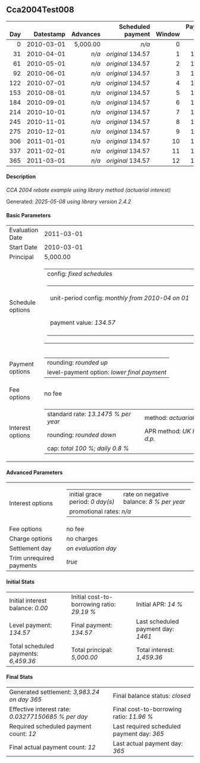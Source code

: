<h2>Cca2004Test008</h2>
<table>
    <thead style="vertical-align: bottom;">
        <th class="ci00" style="text-align: right;">Day</th>
        <th class="ci01" style="text-align: right;">Datestamp</th>
        <th class="ci02" style="text-align: right;">Advances</th>
        <th class="ci03" style="text-align: right;">Scheduled payment</th>
        <th class="ci04" style="text-align: right;">Window</th>
        <th class="ci05" style="text-align: right;">Payment due</th>
        <th class="ci06" style="text-align: right;">Actual payments</th>
        <th class="ci07" style="text-align: right;">Generated payment</th>
        <th class="ci08" style="text-align: right;">Net effect</th>
        <th class="ci09" style="text-align: right;">Payment status</th>
        <th class="ci10" style="text-align: right;">Balance status</th>
        <th class="ci11" style="text-align: right;">Actuarial interest</th>
        <th class="ci12" style="text-align: right;">New interest</th>
        <th class="ci13" style="text-align: right;">Interest portion</th>
        <th class="ci14" style="text-align: right;">Principal portion</th>
        <th class="ci15" style="text-align: right;">Interest balance</th>
        <th class="ci16" style="text-align: right;">Principal balance</th>
        <th class="ci17" style="text-align: right;">Settlement figure</th>
    </thead>
    <tr style="text-align: right;">
        <td class="ci00">0</td>
        <td class="ci01" style="white-space: nowrap;">2010-03-01</td>
        <td class="ci02">5,000.00</td>
        <td class="ci03" style="white-space: nowrap;"><i>n/a<i></td>
        <td class="ci04">0</td>
        <td class="ci05">0.00</td>
        <td class="ci06"><i>n/a</i></td>
        <td class="ci07"><i>n/a</i></td>
        <td class="ci08">0.00</td>
        <td class="ci09"><i>none&nbsp;scheduled</i></td>
        <td class="ci10">open</td>
        <td class="ci11">0.0000</td>
        <td class="ci12">0.0000</td>
        <td class="ci13">0.00</td>
        <td class="ci14">0.00</td>
        <td class="ci15">0.0000</td>
        <td class="ci16">5,000.00</td>
        <td class="ci17">5,000.00</td>
    </tr>
    <tr style="text-align: right;">
        <td class="ci00">31</td>
        <td class="ci01" style="white-space: nowrap;">2010-04-01</td>
        <td class="ci02"><i>n/a</i></td>
        <td class="ci03" style="white-space: nowrap;"><i>original</i> 134.57</td>
        <td class="ci04">1</td>
        <td class="ci05">134.57</td>
        <td class="ci06"><i>confirmed</i>&nbsp;134.57</td>
        <td class="ci07"><i>n/a</i></td>
        <td class="ci08">134.57</td>
        <td class="ci09"><i>payment&nbsp;made</i></td>
        <td class="ci10">open</td>
        <td class="ci11">55.8318</td>
        <td class="ci12">55.8318</td>
        <td class="ci13">55.83</td>
        <td class="ci14">78.74</td>
        <td class="ci15">0.0000</td>
        <td class="ci16">4,921.26</td>
        <td class="ci17">4,921.26</td>
    </tr>
    <tr style="text-align: right;">
        <td class="ci00">61</td>
        <td class="ci01" style="white-space: nowrap;">2010-05-01</td>
        <td class="ci02"><i>n/a</i></td>
        <td class="ci03" style="white-space: nowrap;"><i>original</i> 134.57</td>
        <td class="ci04">2</td>
        <td class="ci05">134.57</td>
        <td class="ci06"><i>confirmed</i>&nbsp;134.57</td>
        <td class="ci07"><i>n/a</i></td>
        <td class="ci08">134.57</td>
        <td class="ci09"><i>payment&nbsp;made</i></td>
        <td class="ci10">open</td>
        <td class="ci11">53.1799</td>
        <td class="ci12">53.1799</td>
        <td class="ci13">53.17</td>
        <td class="ci14">81.40</td>
        <td class="ci15">0.0000</td>
        <td class="ci16">4,839.86</td>
        <td class="ci17">4,839.86</td>
    </tr>
    <tr style="text-align: right;">
        <td class="ci00">92</td>
        <td class="ci01" style="white-space: nowrap;">2010-06-01</td>
        <td class="ci02"><i>n/a</i></td>
        <td class="ci03" style="white-space: nowrap;"><i>original</i> 134.57</td>
        <td class="ci04">3</td>
        <td class="ci05">134.57</td>
        <td class="ci06"><i>confirmed</i>&nbsp;134.57</td>
        <td class="ci07"><i>n/a</i></td>
        <td class="ci08">134.57</td>
        <td class="ci09"><i>payment&nbsp;made</i></td>
        <td class="ci10">open</td>
        <td class="ci11">54.0437</td>
        <td class="ci12">54.0437</td>
        <td class="ci13">54.04</td>
        <td class="ci14">80.53</td>
        <td class="ci15">0.0000</td>
        <td class="ci16">4,759.33</td>
        <td class="ci17">4,759.33</td>
    </tr>
    <tr style="text-align: right;">
        <td class="ci00">122</td>
        <td class="ci01" style="white-space: nowrap;">2010-07-01</td>
        <td class="ci02"><i>n/a</i></td>
        <td class="ci03" style="white-space: nowrap;"><i>original</i> 134.57</td>
        <td class="ci04">4</td>
        <td class="ci05">134.57</td>
        <td class="ci06"><i>confirmed</i>&nbsp;134.57</td>
        <td class="ci07"><i>n/a</i></td>
        <td class="ci08">134.57</td>
        <td class="ci09"><i>payment&nbsp;made</i></td>
        <td class="ci10">open</td>
        <td class="ci11">51.4301</td>
        <td class="ci12">51.4301</td>
        <td class="ci13">51.43</td>
        <td class="ci14">83.14</td>
        <td class="ci15">0.0000</td>
        <td class="ci16">4,676.19</td>
        <td class="ci17">4,676.19</td>
    </tr>
    <tr style="text-align: right;">
        <td class="ci00">153</td>
        <td class="ci01" style="white-space: nowrap;">2010-08-01</td>
        <td class="ci02"><i>n/a</i></td>
        <td class="ci03" style="white-space: nowrap;"><i>original</i> 134.57</td>
        <td class="ci04">5</td>
        <td class="ci05">134.57</td>
        <td class="ci06"><i>confirmed</i>&nbsp;134.57</td>
        <td class="ci07"><i>n/a</i></td>
        <td class="ci08">134.57</td>
        <td class="ci09"><i>payment&nbsp;made</i></td>
        <td class="ci10">open</td>
        <td class="ci11">52.2161</td>
        <td class="ci12">52.2161</td>
        <td class="ci13">52.21</td>
        <td class="ci14">82.36</td>
        <td class="ci15">0.0000</td>
        <td class="ci16">4,593.83</td>
        <td class="ci17">4,593.83</td>
    </tr>
    <tr style="text-align: right;">
        <td class="ci00">184</td>
        <td class="ci01" style="white-space: nowrap;">2010-09-01</td>
        <td class="ci02"><i>n/a</i></td>
        <td class="ci03" style="white-space: nowrap;"><i>original</i> 134.57</td>
        <td class="ci04">6</td>
        <td class="ci05">134.57</td>
        <td class="ci06"><i>confirmed</i>&nbsp;134.57</td>
        <td class="ci07"><i>n/a</i></td>
        <td class="ci08">134.57</td>
        <td class="ci09"><i>payment&nbsp;made</i></td>
        <td class="ci10">open</td>
        <td class="ci11">51.2964</td>
        <td class="ci12">51.2964</td>
        <td class="ci13">51.29</td>
        <td class="ci14">83.28</td>
        <td class="ci15">0.0000</td>
        <td class="ci16">4,510.55</td>
        <td class="ci17">4,510.55</td>
    </tr>
    <tr style="text-align: right;">
        <td class="ci00">214</td>
        <td class="ci01" style="white-space: nowrap;">2010-10-01</td>
        <td class="ci02"><i>n/a</i></td>
        <td class="ci03" style="white-space: nowrap;"><i>original</i> 134.57</td>
        <td class="ci04">7</td>
        <td class="ci05">134.57</td>
        <td class="ci06"><i>confirmed</i>&nbsp;134.57</td>
        <td class="ci07"><i>n/a</i></td>
        <td class="ci08">134.57</td>
        <td class="ci09"><i>payment&nbsp;made</i></td>
        <td class="ci10">open</td>
        <td class="ci11">48.7417</td>
        <td class="ci12">48.7417</td>
        <td class="ci13">48.74</td>
        <td class="ci14">85.83</td>
        <td class="ci15">0.0000</td>
        <td class="ci16">4,424.72</td>
        <td class="ci17">4,424.72</td>
    </tr>
    <tr style="text-align: right;">
        <td class="ci00">245</td>
        <td class="ci01" style="white-space: nowrap;">2010-11-01</td>
        <td class="ci02"><i>n/a</i></td>
        <td class="ci03" style="white-space: nowrap;"><i>original</i> 134.57</td>
        <td class="ci04">8</td>
        <td class="ci05">134.57</td>
        <td class="ci06"><i>confirmed</i>&nbsp;134.57</td>
        <td class="ci07"><i>n/a</i></td>
        <td class="ci08">134.57</td>
        <td class="ci09"><i>payment&nbsp;made</i></td>
        <td class="ci10">open</td>
        <td class="ci11">49.4081</td>
        <td class="ci12">49.4081</td>
        <td class="ci13">49.40</td>
        <td class="ci14">85.17</td>
        <td class="ci15">0.0000</td>
        <td class="ci16">4,339.55</td>
        <td class="ci17">4,339.55</td>
    </tr>
    <tr style="text-align: right;">
        <td class="ci00">275</td>
        <td class="ci01" style="white-space: nowrap;">2010-12-01</td>
        <td class="ci02"><i>n/a</i></td>
        <td class="ci03" style="white-space: nowrap;"><i>original</i> 134.57</td>
        <td class="ci04">9</td>
        <td class="ci05">134.57</td>
        <td class="ci06"><i>confirmed</i>&nbsp;134.57</td>
        <td class="ci07"><i>n/a</i></td>
        <td class="ci08">134.57</td>
        <td class="ci09"><i>payment&nbsp;made</i></td>
        <td class="ci10">open</td>
        <td class="ci11">46.8939</td>
        <td class="ci12">46.8939</td>
        <td class="ci13">46.89</td>
        <td class="ci14">87.68</td>
        <td class="ci15">0.0000</td>
        <td class="ci16">4,251.87</td>
        <td class="ci17">4,251.87</td>
    </tr>
    <tr style="text-align: right;">
        <td class="ci00">306</td>
        <td class="ci01" style="white-space: nowrap;">2011-01-01</td>
        <td class="ci02"><i>n/a</i></td>
        <td class="ci03" style="white-space: nowrap;"><i>original</i> 134.57</td>
        <td class="ci04">10</td>
        <td class="ci05">134.57</td>
        <td class="ci06"><i>confirmed</i>&nbsp;134.57</td>
        <td class="ci07"><i>n/a</i></td>
        <td class="ci08">134.57</td>
        <td class="ci09"><i>payment&nbsp;made</i></td>
        <td class="ci10">open</td>
        <td class="ci11">47.4780</td>
        <td class="ci12">47.4780</td>
        <td class="ci13">47.47</td>
        <td class="ci14">87.10</td>
        <td class="ci15">0.0000</td>
        <td class="ci16">4,164.77</td>
        <td class="ci17">4,164.77</td>
    </tr>
    <tr style="text-align: right;">
        <td class="ci00">337</td>
        <td class="ci01" style="white-space: nowrap;">2011-02-01</td>
        <td class="ci02"><i>n/a</i></td>
        <td class="ci03" style="white-space: nowrap;"><i>original</i> 134.57</td>
        <td class="ci04">11</td>
        <td class="ci05">134.57</td>
        <td class="ci06"><i>confirmed</i>&nbsp;134.57</td>
        <td class="ci07"><i>n/a</i></td>
        <td class="ci08">134.57</td>
        <td class="ci09"><i>payment&nbsp;made</i></td>
        <td class="ci10">open</td>
        <td class="ci11">46.5054</td>
        <td class="ci12">46.5054</td>
        <td class="ci13">46.50</td>
        <td class="ci14">88.07</td>
        <td class="ci15">0.0000</td>
        <td class="ci16">4,076.70</td>
        <td class="ci17">4,076.70</td>
    </tr>
    <tr style="text-align: right;">
        <td class="ci00">365</td>
        <td class="ci01" style="white-space: nowrap;">2011-03-01</td>
        <td class="ci02"><i>n/a</i></td>
        <td class="ci03" style="white-space: nowrap;"><i>original</i> 134.57</td>
        <td class="ci04">12</td>
        <td class="ci05">134.57</td>
        <td class="ci06"><i>confirmed</i>&nbsp;134.57</td>
        <td class="ci07">3,983.24</td>
        <td class="ci08">4,117.81</td>
        <td class="ci09"><i>generated</i></td>
        <td class="ci10">closed</td>
        <td class="ci11">41.1166</td>
        <td class="ci12">41.1166</td>
        <td class="ci13">41.11</td>
        <td class="ci14">4,076.70</td>
        <td class="ci15">0.0000</td>
        <td class="ci16">0.00</td>
        <td class="ci17">0.00</td>
    </tr>
</table>
<h4>Description</h4>
<p><i>CCA 2004 rebate example using library method (actuarial interest)</i></p>
<p>Generated: <i>2025-05-08 using library version 2.4.2</i></p>
<h4>Basic Parameters</h4>
<table>
    <tr>
        <td>Evaluation Date</td>
        <td>2011-03-01</td>
    </tr>
    <tr>
        <td>Start Date</td>
        <td>2010-03-01</td>
    </tr>
    <tr>
        <td>Principal</td>
        <td>5,000.00</td>
    </tr>
    <tr>
        <td>Schedule options</td>
        <td>
            <table>
                <tr>
                    <td colspan="2">config: <i>fixed schedules</i></td>
                </tr>
                <tr>
                    <td>
                        <table>
                            <tr>
                                <td style="white-space: nowrap;">unit-period config: <i>monthly from 2010-04 on 01</i></td>
                                <td>payment count: <i>48</i></td>
                            </tr>
                            <tr>
                                <td>payment value: <i>134.57</i></td>
                                <td>schedule type: <i>original</i></td>
                            </tr>
                        </table>
                    </td>
                </tr>
            </table>
        </td>
    </tr>
    <tr>
        <td>Payment options</td>
        <td>
            <table>
                <tr>
                    <td>rounding: <i>rounded up</i></td>
                </tr>
                <tr>
                    <td>level-payment option: <i>lower&nbsp;final&nbsp;payment</i></td>
                </tr>
            </table>
        </td>
    </tr>
    <tr>
        <td>Fee options</td>
        <td>no fee
        </td>
    </tr>
    <tr>
        <td>Interest options</td>
        <td>
            <table>
                <tr>
                    <td>standard rate: <i>13.1475 % per year</i></td>
                    <td>method: <i>actuarial</i></td>
                </tr>
                <tr>
                    <td>rounding: <i>rounded down</i></td>
                    <td>APR method: <i>UK FCA to 1 d.p.</i></td>
                </tr>
                <tr>
                    <td colspan="2">cap: <i>total 100 %; daily 0.8 %</td>
                </tr>
            </table>
        </td>
    </tr>
</table>
<h4>Advanced Parameters</h4>
<table>
    <tr>
        <td>Interest options</td>
        <td>
            <table>
                <tr>
                    <td>initial grace period: <i>0 day(s)</i></td>
                    <td>rate on negative balance: <i>8 % per year</i></td>
                </tr>
                <tr>
                    <td colspan="2">promotional rates: <i><i>n/a</i></i></td>
                </tr>
            </table>
        </td>
    </tr>
    <tr>
        <td>Fee options</td>
        <td>no fee
        </td>
    </tr>
    <tr>
        <td>Charge options</td>
        <td>no charges
        </td>
    </tr>
    <tr>
        <td>Settlement day</td><td><i><i>on evaluation day</i></i></td>
    </tr>
    <tr>
        <td>Trim unrequired payments</td><td><i>true</i></td>
    </tr>
</table>
<h4>Initial Stats</h4>
<table>
    <tr>
        <td>Initial interest balance: <i>0.00</i></td>
        <td>Initial cost-to-borrowing ratio: <i>29.19 %</i></td>
        <td>Initial APR: <i>14 %</i></td>
    </tr>
    <tr>
        <td>Level payment: <i>134.57</i></td>
        <td>Final payment: <i>134.57</i></td>
        <td>Last scheduled payment day: <i>1461</i></td>
    </tr>
    <tr>
        <td>Total scheduled payments: <i>6,459.36</i></td>
        <td>Total principal: <i>5,000.00</i></td>
        <td>Total interest: <i>1,459.36</i></td>
    </tr>
</table>
<h4>Final Stats</h4>
<table>
    <tr>
        <td>Generated settlement: <i>3,983.24 on day 365</i></td>
        <td>Final balance status: <i>closed</i></td>
    </tr>
    <tr>
        <td>Effective interest rate: <i>0.03277150685 % per day</i></td>
        <td>Final cost-to-borrowing ratio: <i>11.96 %</i></td>
    </tr>
    <tr>
        <td>Required scheduled payment count: <i>12</i></td>
        <td>Last required scheduled payment day: <i>365</i></td>
    </tr>
    <tr>
        <td>Final actual payment count: <i>12</i></td>
        <td>Last actual payment day: <i>365</i></td>
    </tr>
</table>
